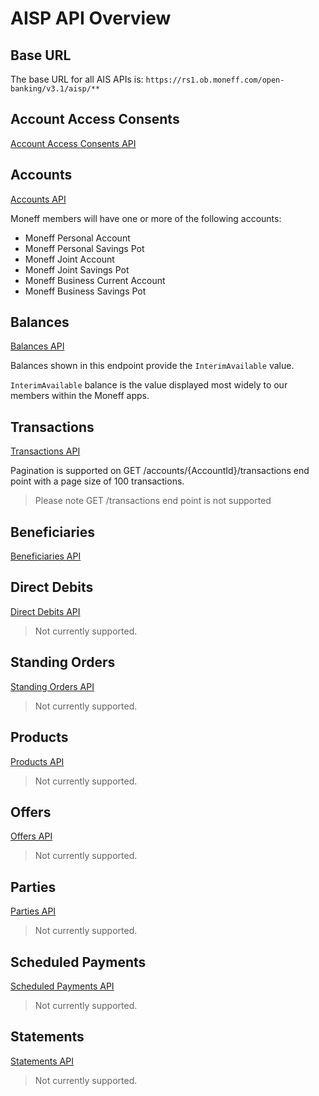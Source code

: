 # AISP API Overview

## Base URL
The base URL for all AIS APIs is: `https://rs1.ob.moneff.com/open-banking/v3.1/aisp/**`

## Account Access Consents
[Account Access Consents API](/perry/developer/documentation?resource=ukhub-moneff-portal&document=swagger/account-info-openapi.yaml#operations-tag-Account_Access)

## Accounts
[Accounts API](/perry/developer/documentation?resource=ukhub-moneff-portal&document=swagger/account-info-openapi.yaml#operations-tag-Accounts)

Moneff members will have one or more of the following accounts:
- Moneff Personal Account
- Moneff Personal Savings Pot
- Moneff Joint Account
- Moneff Joint Savings Pot
- Moneff Business Current Account
- Moneff Business Savings Pot

## Balances
[Balances API](/perry/developer/documentation?resource=ukhub-moneff-portal&document=swagger/account-info-openapi.yaml#operations-tag-Balances)

Balances shown in this endpoint provide the `InterimAvailable` value.

`InterimAvailable` balance is the value displayed most widely to our members within the Moneff apps.

## Transactions
[Transactions API](/perry/developer/documentation?resource=ukhub-moneff-portal&document=swagger/account-info-openapi.yaml#operations-tag-Transactions)

Pagination is supported on GET /accounts/{AccountId}/transactions end point with a page size of 100 transactions.

> Please note GET /transactions end point is not supported

## Beneficiaries
[Beneficiaries API](/perry/developer/documentation?resource=ukhub-moneff-portal&document=swagger/account-info-openapi.yaml#operations-tag-Beneficiaries)

## Direct Debits
[Direct Debits API](/perry/developer/documentation?resource=ukhub-moneff-portal&document=swagger/account-info-openapi.yaml#operations-tag-Direct_Debits)

> Not currently supported.
## Standing Orders
[Standing Orders API](/perry/developer/documentation?resource=ukhub-moneff-portal&document=swagger/account-info-openapi.yaml#operations-tag-Standing_Orders)

> Not currently supported.
## Products
[Products API](/perry/developer/documentation?resource=ukhub-moneff-portal&document=swagger/account-info-openapi.yaml#operations-tag-Products)

> Not currently supported.

## Offers
[Offers API](/perry/developer/documentation?resource=ukhub-moneff-portal&document=swagger/account-info-openapi.yaml#operations-tag-Offers)

> Not currently supported.
## Parties
[Parties API](/perry/developer/documentation?resource=ukhub-moneff-portal&document=swagger/account-info-openapi.yaml#operations-tag-Parties)

> Not currently supported.
## Scheduled Payments
[Scheduled Payments API](/perry/developer/documentation?resource=ukhub-moneff-portal&document=swagger/account-info-openapi.yaml#operations-tag-Scheduled_Payments)

> Not currently supported.
## Statements
[Statements API](/perry/developer/documentation?resource=ukhub-moneff-portal&document=swagger/account-info-openapi.yaml#operations-tag-Statements)

> Not currently supported.

